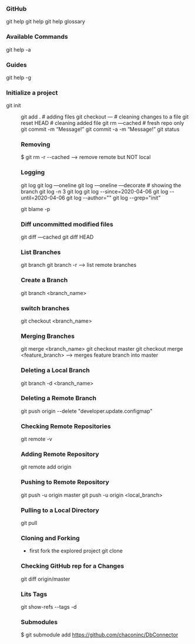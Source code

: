 ### GitHub
git help
git help <command>
git help glossary

### Available Commands
git help -a

### Guides
git help -g

### Initialize a project
git init <dir>
git add . # adding files
git checkout — <filename> # cleaning changes to a file
git reset HEAD <filename> # cleaning added file
git rm —cached <filename> # fresh repo only
git commit -m “Message!”
git commit -a -m “Message!”
git status

### Removing
$ git rm -r --cached <folder> --> remove remote but NOT local

### Logging
git log
git log —oneline
git log —oneline —decorate # showing the branch
git log -n 3
git log <filename>
git log --since=2020-04-06
git log --until=2020-04-06
git log --author="<name>"
git log --grep="init"

git blame -p <file>

### Diff uncommitted modified files
git diff —cached <filename>
git diff HEAD <filename>

### List Branches
git branch
git branch -r --> list remote branches

### Create a Branch
git branch <branch_name>

### switch branches
git checkout <branch_name>

### Merging Branches
git merge <branch_name>
git checkout master
git checkout merge <feature_branch> --> merges feature branch into master

### Deleting a Local Branch
git branch -d <branch_name>

### Deleting a Remote Branch
git push origin --delete "developer.update.configmap"

### Checking Remote Repositories
git remote -v

### Adding Remote Repository
git remote add origin <link>

### Pushing to Remote Repository
git push -u origin master
git push -u origin <local_branch>

### Pulling to a Local Directory
git pull

### Cloning and Forking
- first fork the explored project
git clone <link>

### Checking GitHub rep for a Changes
git diff origin/master

### Lits Tags
git show-refs --tags -d

### Submodules
$ git submodule add https://github.com/chaconinc/DbConnector
